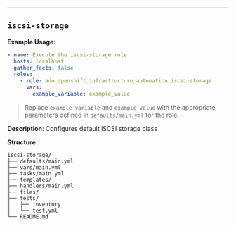 ---

## `iscsi-storage`

**Example Usage:**

```yaml
- name: Execute the iscsi-storage role
  hosts: localhost
  gather_facts: false
  roles:
    - role: ado.openshift_infrastructure_automation.iscsi-storage
      vars:
        example_variable: example_value
```

> Replace `example_variable` and `example_value` with the appropriate parameters defined in `defaults/main.yml` for the role.


**Description**: Configures default iSCSI storage class

**Structure:**
```
iscsi-storage/
├── defaults/main.yml
├── vars/main.yml
├── tasks/main.yml
├── templates/
├── handlers/main.yml
├── files/
├── tests/
│   ├── inventory
│   └── test.yml
└── README.md
```
